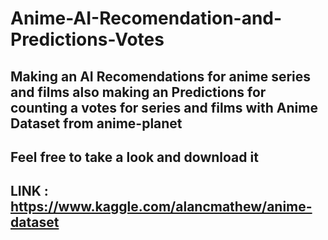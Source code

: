 # Anime-AI-Recomendation-and-Predictions-Votes
## Making an AI Recomendations for anime series and films also making an Predictions for counting a votes for series and films with Anime Dataset from anime-planet
## Feel free to take a look and download it
## LINK : https://www.kaggle.com/alancmathew/anime-dataset

